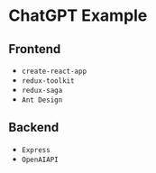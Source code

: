 # ChatGPT Example

## Frontend

- `create-react-app`
- `redux-toolkit`
- `redux-saga`
- `Ant Design`

## Backend

- `Express`
- `OpenAIAPI`
